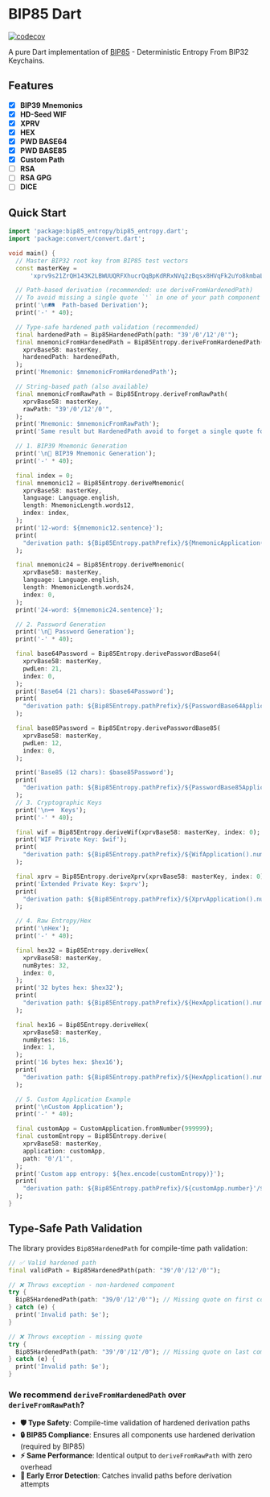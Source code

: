 # BIP85 Dart
[![codecov](https://codecov.io/gh/ethicnology/dart-bip85-entropy/graph/badge.svg?token=A7B2U9MS1L)](https://codecov.io/gh/ethicnology/dart-bip85-entropy)

A pure Dart implementation of [BIP85](https://github.com/bitcoin/bips/blob/master/bip-0085.mediawiki) - Deterministic Entropy From BIP32 Keychains.

## Features
- [x] **BIP39 Mnemonics**
- [x] **HD-Seed WIF**
- [x] **XPRV**
- [x] **HEX**
- [x] **PWD BASE64**
- [x] **PWD BASE85**
- [x] **Custom Path**
- [ ] **RSA**
- [ ] **RSA GPG**
- [ ] **DICE**

## Quick Start

```dart
import 'package:bip85_entropy/bip85_entropy.dart';
import 'package:convert/convert.dart';

void main() {
  // Master BIP32 root key from BIP85 test vectors
  const masterKey =
      'xprv9s21ZrQH143K2LBWUUQRFXhucrQqBpKdRRxNVq2zBqsx8HVqFk2uYo8kmbaLLHRdqtQpUm98uKfu3vca1LqdGhUtyoFnCNkfmXRyPXLjbKb';

  // Path-based derivation (recommended: use deriveFromHardenedPath)
  // To avoid missing a single quote `'` in one of your path component
  print('\n🛤️  Path-based Derivation');
  print('-' * 40);

  // Type-safe hardened path validation (recommended)
  final hardenedPath = Bip85HardenedPath(path: "39'/0'/12'/0'");
  final mnemonicFromHardenedPath = Bip85Entropy.deriveFromHardenedPath(
    xprvBase58: masterKey,
    hardenedPath: hardenedPath,
  );
  print('Mnemonic: $mnemonicFromHardenedPath');

  // String-based path (also available)
  final mnemonicFromRawPath = Bip85Entropy.deriveFromRawPath(
    xprvBase58: masterKey,
    rawPath: "39'/0'/12'/0'",
  );
  print('Mnemonic: $mnemonicFromRawPath');
  print('Same result but HardenedPath avoid to forget a single quote for a path component: ${mnemonicFromRawPath == mnemonicFromHardenedPath}');

  // 1. BIP39 Mnemonic Generation
  print('\n📝 BIP39 Mnemonic Generation');
  print('-' * 40);

  final index = 0;
  final mnemonic12 = Bip85Entropy.deriveMnemonic(
    xprvBase58: masterKey,
    language: Language.english,
    length: MnemonicLength.words12,
    index: index,
  );
  print('12-word: ${mnemonic12.sentence}');
  print(
    "derivation path: ${Bip85Entropy.pathPrefix}/${MnemonicApplication().number}'/${Language.english.toBip85Code()}'/${MnemonicLength.words12.toBip85Code()}'/$index'",
  );

  final mnemonic24 = Bip85Entropy.deriveMnemonic(
    xprvBase58: masterKey,
    language: Language.english,
    length: MnemonicLength.words24,
    index: 0,
  );
  print('24-word: ${mnemonic24.sentence}');

  // 2. Password Generation
  print('\n🔐 Password Generation');
  print('-' * 40);

  final base64Password = Bip85Entropy.derivePasswordBase64(
    xprvBase58: masterKey,
    pwdLen: 21,
    index: 0,
  );
  print('Base64 (21 chars): $base64Password');
  print(
    "derivation path: ${Bip85Entropy.pathPrefix}/${PasswordBase64Application().number}'/${21}'/${0}'",
  );

  final base85Password = Bip85Entropy.derivePasswordBase85(
    xprvBase58: masterKey,
    pwdLen: 12,
    index: 0,
  );

  print('Base85 (12 chars): $base85Password');
  print(
    "derivation path: ${Bip85Entropy.pathPrefix}/${PasswordBase85Application().number}'/${12}'/${0}'",
  );
  // 3. Cryptographic Keys
  print('\n🗝️  Keys');
  print('-' * 40);

  final wif = Bip85Entropy.deriveWif(xprvBase58: masterKey, index: 0);
  print('WIF Private Key: $wif');
  print(
    "derivation path: ${Bip85Entropy.pathPrefix}/${WifApplication().number}'/${0}'",
  );

  final xprv = Bip85Entropy.deriveXprv(xprvBase58: masterKey, index: 0);
  print('Extended Private Key: $xprv');
  print(
    "derivation path: ${Bip85Entropy.pathPrefix}/${XprvApplication().number}'/${0}'",
  );

  // 4. Raw Entropy/Hex
  print('\nHex');
  print('-' * 40);

  final hex32 = Bip85Entropy.deriveHex(
    xprvBase58: masterKey,
    numBytes: 32,
    index: 0,
  );
  print('32 bytes hex: $hex32');
  print(
    "derivation path: ${Bip85Entropy.pathPrefix}/${HexApplication().number}'/${32}'/${0}'",
  );

  final hex16 = Bip85Entropy.deriveHex(
    xprvBase58: masterKey,
    numBytes: 16,
    index: 1,
  );
  print('16 bytes hex: $hex16');
  print(
    "derivation path: ${Bip85Entropy.pathPrefix}/${HexApplication().number}'/${16}'/${1}'",
  );

  // 5. Custom Application Example
  print('\nCustom Application');
  print('-' * 40);

  final customApp = CustomApplication.fromNumber(999999);
  final customEntropy = Bip85Entropy.derive(
    xprvBase58: masterKey,
    application: customApp,
    path: "0'/1'",
  );
  print('Custom app entropy: ${hex.encode(customEntropy)}');
  print(
    "derivation path: ${Bip85Entropy.pathPrefix}/${customApp.number}'/${0}'/${1}'",
  );
}
```

## Type-Safe Path Validation

The library provides `Bip85HardenedPath` for compile-time path validation:

```dart
// ✅ Valid hardened path
final validPath = Bip85HardenedPath(path: "39'/0'/12'/0'");

// ❌ Throws exception - non-hardened component
try {
  Bip85HardenedPath(path: "39/0'/12'/0'"); // Missing quote on first component
} catch (e) {
  print('Invalid path: $e');
}

// ❌ Throws exception - missing quote
try {
  Bip85HardenedPath(path: "39'/0'/12'/0"); // Missing quote on last component
} catch (e) {
  print('Invalid path: $e');
}
```

### We recommend `deriveFromHardenedPath` over `deriveFromRawPath`?

- **🛡️ Type Safety**: Compile-time validation of hardened derivation paths
- **🔒 BIP85 Compliance**: Ensures all components use hardened derivation (required by BIP85)
- **⚡ Same Performance**: Identical output to `deriveFromRawPath` with zero overhead
- **🐛 Early Error Detection**: Catches invalid paths before derivation attempts

```
